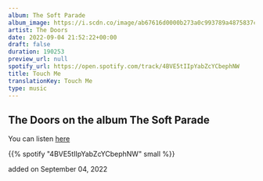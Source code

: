 ```yaml
---
album: The Soft Parade
album_image: https://i.scdn.co/image/ab67616d0000b273a0c993789a4875837cf7cf71
artist: The Doors
date: 2022-09-04 21:52:22+00:00
draft: false
duration: 190253
preview_url: null
spotify_url: https://open.spotify.com/track/4BVE5tIIpYabZcYCbephNW
title: Touch Me
translationKey: Touch Me
type: music
---
```


## The Doors on the album The Soft Parade

You can listen [here](https://open.spotify.com/track/4BVE5tIIpYabZcYCbephNW)

{{% spotify "4BVE5tIIpYabZcYCbephNW" small %}}

added on September 04, 2022